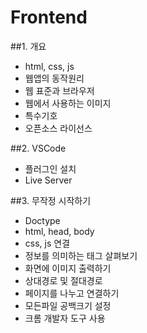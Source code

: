 # Frontend

##1. 개요
 * html, css, js
 * 웹앱의 동작원리
 * 웹 표준과 브라우저
 * 웹에서 사용하는 이미지
 * 특수기호
 * 오픈소스 라이선스

##2. VSCode
 * 플러그인 설치
 * Live Server

##3. 무작정 시작하기
 * Doctype
 * html, head, body
 * css, js 연결
 * 정보를 의미하는 태그 살펴보기
 * 화면에 이미지 출력하기
 * 상대경로 및 절대경로
 * 페이지를 나누고 연결하기
 * 모든파일 공백크기 설정
 * 크롬 개발자 도구 사용
